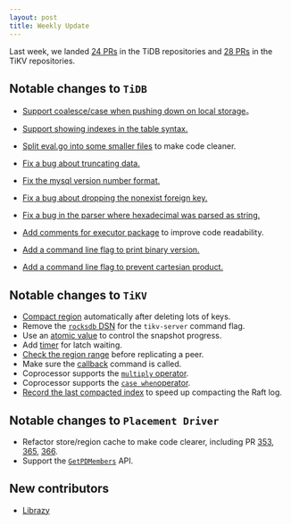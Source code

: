 ```yaml
---
layout: post
title: Weekly Update
---
```


Last week, we landed [24 PRs](https://github.com/pingcap/tidb/pulls?utf8=✓&q=is%3Apr%20is%3Amerged%20merged%3A2016-10-25..2016-10-31%20) in the TiDB repositories and [28 PRs](https://github.com/search?utf8=%E2%9C%93&q=repo%3Apingcap%2Ftikv+repo%3Apingcap%2Fpd+is%3Apr+is%3Amerged+merged%3A2016-10-24..2016-10-30&type=Issues&ref=searchresults) in the TiKV repositories.

## Notable changes to `TiDB`

+ [Support coalesce/case when pushing down on local storage](https://github.com/pingcap/tidb/pull/1856)。

+ [Support showing indexes in the table syntax.](https://github.com/pingcap/tidb/pull/1873)

+ [Split eval.go into some smaller files](https://github.com/pingcap/tidb/pull/1865) to make code cleaner.

+ [Fix a bug about truncating data.](https://github.com/pingcap/tidb/pull/1877)

+ [Fix the mysql version number format.](https://github.com/pingcap/tidb/pull/1879)

+ [Fix a bug about dropping the nonexist foreign key.](https://github.com/pingcap/tidb/pull/1874)

+ [Fix a bug in the parser where hexadecimal was parsed as string.](https://github.com/pingcap/tidb/pull/1871)

+ [Add comments for executor package](https://github.com/pingcap/tidb/pull/1876) to improve code readability.

+ [Add a command line flag to print binary version.](https://github.com/pingcap/tidb/pull/1896)

+ [Add a command line flag to prevent cartesian product.](https://github.com/pingcap/tidb/pull/1894)

## Notable changes to `TiKV`

+ [Compact region](https://github.com/pingcap/tikv/pull/1204) automatically after deleting lots of keys. 
+ Remove the [`rocksdb` DSN](https://github.com/pingcap/tikv/pull/1209) for the `tikv-server` command flag.
+ Use an [atomic value](https://github.com/pingcap/tikv/pull/1210) to control the snapshot progress. 
+ Add [timer](https://github.com/pingcap/tikv/pull/1211) for latch waiting. 
+ [Check the region range](https://github.com/pingcap/tikv/pull/1219) before replicating a peer.
+ Make sure the [callback](https://github.com/pingcap/tikv/pull/1224) command is called. 
+ Coprocessor supports the [`multiply` operator](https://github.com/pingcap/tikv/pull/1216).
+ Coprocessor supports the [`case when`operator](https://github.com/pingcap/tikv/pull/1227).  
+ [Record the last compacted index](https://github.com/pingcap/tikv/pull/1230) to speed up compacting the Raft log.

## Notable changes to `Placement Driver`

+ Refactor store/region cache to make code clearer, including PR [353](https://github.com/pingcap/pd/pull/353), [365](https://github.com/pingcap/pd/pull/365), [366](https://github.com/pingcap/pd/pull/366).
+ Support the [`GetPDMembers`](https://github.com/pingcap/pd/pull/357) API.

## New contributors

+ [Librazy](https://github.com/Librazy)
